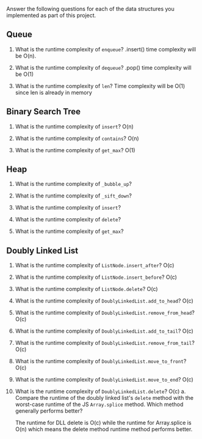 Answer the following questions for each of the data structures you implemented as part of this project.

## Queue

1. What is the runtime complexity of `enqueue`?
   .insert() time complexity will be O(n).

2. What is the runtime complexity of `dequeue`?
   .pop() time complexity will be O(1)

3. What is the runtime complexity of `len`?
   Time complexity will be O(1) since len is already in memory

## Binary Search Tree

1. What is the runtime complexity of `insert`? O(n)

2. What is the runtime complexity of `contains`? O(n)

3. What is the runtime complexity of `get_max`? O(1)

## Heap

1. What is the runtime complexity of `_bubble_up`?

2. What is the runtime complexity of `_sift_down`?

3. What is the runtime complexity of `insert`?

4. What is the runtime complexity of `delete`?

5. What is the runtime complexity of `get_max`?

## Doubly Linked List

1. What is the runtime complexity of `ListNode.insert_after`?
   O(c)
2. What is the runtime complexity of `ListNode.insert_before`?
   O(c)
3. What is the runtime complexity of `ListNode.delete`?
   O(c)
4. What is the runtime complexity of `DoublyLinkedList.add_to_head`?
   O(c)
5. What is the runtime complexity of `DoublyLinkedList.remove_from_head`?
   O(c)
6. What is the runtime complexity of `DoublyLinkedList.add_to_tail`?
   O(c)
7. What is the runtime complexity of `DoublyLinkedList.remove_from_tail`?
   O(c)
8. What is the runtime complexity of `DoublyLinkedList.move_to_front`?
   O(c)
9. What is the runtime complexity of `DoublyLinkedList.move_to_end`?
   O(c)
10. What is the runtime complexity of `DoublyLinkedList.delete`?
    O(c)
    a. Compare the runtime of the doubly linked list's `delete` method with the worst-case runtime of the JS `Array.splice` method. Which method generally performs better?

    The runtime for DLL delete is O(c) while the runtime for Array.splice is O(n) which means the delete method runtime method performs better.
